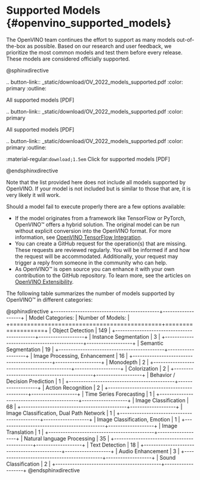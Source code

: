 # Supported Models {#openvino_supported_models}


The OpenVINO team continues the effort to support as many models out-of-the-box as possible. 
Based on our research and user feedback, we prioritize the most common models and test them 
before every release. These models are considered officially supported.

@sphinxdirective

.. button-link:: _static/download/OV_2022_models_supported.pdf
   :color: primary
   :outline:

   All supported models [PDF]

.. button-link:: _static/download/OV_2022_models_supported.pdf
   :color: primary

   All supported models [PDF]

.. button-link:: _static/download/OV_2022_models_supported.pdf
   :color: primary
   :outline:

   :material-regular:`download;1.5em` Click for supported models [PDF]


@endsphinxdirective


Note that the list provided here does not include all models supported by OpenVINO.
If your model is not included but is similar to those that are, it is very likely it will work.

Should a model fail to execute properly there are a few options available:  
* If the model originates from a framework like TensorFlow or PyTorch, OpenVINO™ offers a hybrid solution. The original model can be run without explicit conversion into the OpenVINO format. For more information, see [OpenVINO TensorFlow Integration](https://docs.openvino.ai/latest/ovtf_integration.html).  
* You can create a GitHub request for the operation(s) that are missing. These requests are reviewed regularly. You will be informed if and how the request will be accommodated. Additionally, your request may trigger a reply from someone in the community who can help.  
* As OpenVINO™ is open source you can enhance it with your own contribution to the GitHub repository. To learn more, see the articles on [OpenVINO Extensibility](https://docs.openvino.ai/latest/openvino_docs_Extensibility_UG_Intro.html).


The following table summarizes the number of models supported by OpenVINO™ in different categories:

@sphinxdirective
+--------------------------------------------+-------------------+
| Model Categories:                          | Number of Models: |
+============================================+===================+
| Object Detection	                         | 149	             |
+--------------------------------------------+-------------------+
| Instance Segmentation                      | 3                 |
+--------------------------------------------+-------------------+
| Semantic Segmentation                      | 19                |
+--------------------------------------------+-------------------+
| Image Processing, Enhancement	             | 16                |
+--------------------------------------------+-------------------+
| Monodepth	                                 | 2                 |
+--------------------------------------------+-------------------+
| Colorization	                             | 2                 |
+--------------------------------------------+-------------------+
| Behavior / Decision Prediction	         | 1                 |
+--------------------------------------------+-------------------+
| Action Recognition	                     | 2                 |
+--------------------------------------------+-------------------+
| Time Series Forecasting	                 | 1                 |
+--------------------------------------------+-------------------+
| Image Classification                       | 68                |
+--------------------------------------------+-------------------+
| Image Classification, Dual Path Network    | 1                 |
+--------------------------------------------+-------------------+
| Image Classification, Emotion              | 1                 |
+--------------------------------------------+-------------------+
| Image Translation	                         | 1                 |
+--------------------------------------------+-------------------+
| Natural language Processing	             | 35                |
+--------------------------------------------+-------------------+
| Text Detection	                         | 18                |
+--------------------------------------------+-------------------+
| Audio Enhancement	                         | 3                 |
+--------------------------------------------+-------------------+
| Sound Classification	                     | 2                 |
+--------------------------------------------+-------------------+
@endsphinxdirective